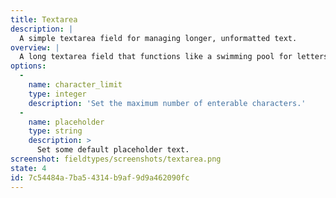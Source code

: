 ```yaml
---
title: Textarea
description: |
  A simple textarea field for managing longer, unformatted text.
overview: |
  A long textarea field that functions like a swimming pool for letters and numbers on a hot day. Everyone is welcome and they can stay as long as they want.
options:
  -
    name: character_limit
    type: integer
    description: 'Set the maximum number of enterable characters.'
  -
    name: placeholder
    type: string
    description: >
      Set some default placeholder text.
screenshot: fieldtypes/screenshots/textarea.png
state: 4
id: 7c54484a-7ba5-4314-b9af-9d9a462090fc
---
```


